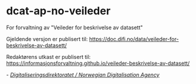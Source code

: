 # dcat-ap-no-veileder
For forvaltning av "Veileder for beskrivelse av datasett"

Gjeldende versjon er publisert til: https://doc.difi.no/data/veileder-for-beskrivelse-av-datasett/

Redaktørens utkast er publisert til: https://informasjonsforvaltning.github.io/veileder-beskrivelse-av-datasett/


\- [_Digitaliseringsdirektoratet / Norwegian Digitalisation Agency_](https://digdir.no)
